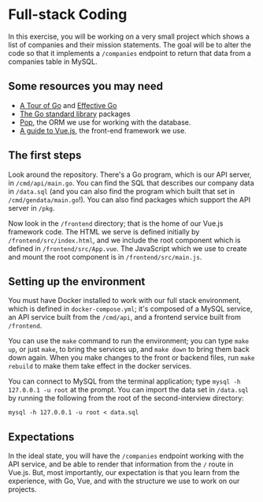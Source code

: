 # Full-stack Coding

In this exercise, you will be working on a very small project which
shows a list of companies and their mission statements. The goal will be
to alter the code so that it implements a `/companies` endpoint to
return that data from a companies table in MySQL.

## Some resources you may need

- [A Tour of Go](https://tour.golang.org/welcome/1) and
  [Effective Go](https://golang.org/doc/effective_go.html)
- [The Go standard library](https://golang.org/pkg/) packages
- [Pop](https://github.com/gobuffalo/pop), the ORM we use for working
  with the database.
- [A guide to Vue.js](https://vuejs.org/v2/guide/), the front-end
  framework we use.

## The first steps

Look around the repository. There's a Go program, which is our API
server, in `/cmd/api/main.go`. You can find the SQL that describes our
company data in `/data.sql` (and you can also find the program which
built that set in `/cmd/gendata/main.go`!). You can also find packages
which support the API server in `/pkg`.

Now look in the `/frontend` directory; that is the home of our Vue.js
framework code. The HTML we serve is defined initially by
`/frontend/src/index.html`, and we include the root component which is
defined in `/frontend/src/App.vue`. The JavaScript which we use to
create and mount the root component is in `/frontend/src/main.js`.

## Setting up the environment

You must have Docker installed to work with our full stack environment,
which is defined in `docker-compose.yml`; it's composed of a MySQL
service, an API service built from the `/cmd/api`, and a frontend
service built from `/frontend`.

You can use the `make` command to run the environment; you can type
`make up`, or just `make`, to bring the services up, and `make down` to
bring them back down again. When you make changes to the front or
backend files, run `make rebuild` to make them take effect in the docker
services.

You can connect to MySQL from the terminal application; type `mysql -h
127.0.0.1 -u root` at the prompt. You can import the data set in
`/data.sql` by running the following from the root of the
second-interview directory:

```
mysql -h 127.0.0.1 -u root < data.sql
```

## Expectations

In the ideal state, you will have the `/companies` endpoint working with
the API service, and be able to render that information from the `/`
route in Vue.js. But, most importantly, our expectation is that you
learn from the experience, with Go, Vue, and with the structure we use
to work on our projects.
